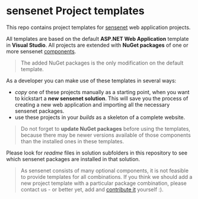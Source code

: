 # sensenet Project templates
This repo contains project templates for [sensenet](https://github.com/SenseNet/sensenet) web application projects.

All templates are based on the default **ASP.NET Web Application** template in **Visual Studio**. All projects are extended with **NuGet packages** of one or more sensenet [components](http://community.sensenet.com/docs/sensenet-components). 

> The added NuGet packages is the only modification on the default template.

As a developer you can make use of these templates in several ways:

- *copy* one of these projects manually as a starting point, when you want to kickstart a **new sensenet solution**. This will save you the process of creating a new web application and importing all the necessary sensenet packages.
- use these projects in your *builds* as a skeleton of a complete website.

> Do not forget to **update NuGet packages** before using the templates, because there may be newer versions available of those components than the installed ones in these templates.

Please look for *readme* files in solution subfolders in this repository to see which sensenet packages are installed in that solution.

> As sensenet consists of many optional components, it is not feasible to provide templates for all combinations. If you think we should add a new project template with a particular package combination, please contact us - or better yet, add and [contribute it](CONTRIBUTING.md) yourself :).
